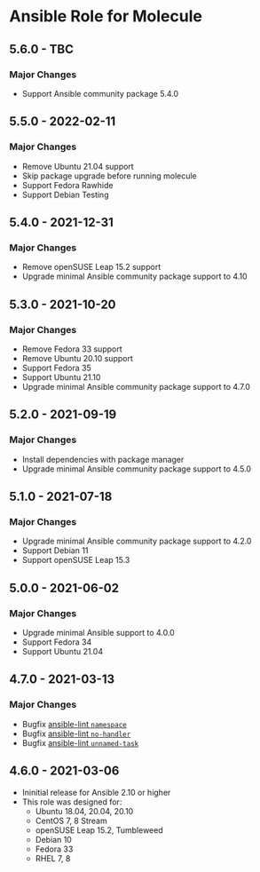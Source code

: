 # Ansible Role for Molecule

## 5.6.0 - TBC

### Major Changes

  - Support Ansible community package 5.4.0

## 5.5.0 - 2022-02-11

### Major Changes

  - Remove Ubuntu 21.04 support
  - Skip package upgrade before running molecule
  - Support Fedora Rawhide
  - Support Debian Testing

## 5.4.0 - 2021-12-31

### Major Changes

  - Remove openSUSE Leap 15.2 support
  - Upgrade minimal Ansible community package support to 4.10

## 5.3.0 - 2021-10-20

### Major Changes

  - Remove Fedora 33 support
  - Remove Ubuntu 20.10 support
  - Support Fedora 35
  - Support Ubuntu 21.10
  - Upgrade minimal Ansible community package support to 4.7.0

## 5.2.0 - 2021-09-19

### Major Changes

  - Install dependencies with package manager
  - Upgrade minimal Ansible community package support to 4.5.0

## 5.1.0 - 2021-07-18

### Major Changes

  - Upgrade minimal Ansible community package support to 4.2.0
  - Support Debian 11
  - Support openSUSE Leap 15.3

## 5.0.0 - 2021-06-02

### Major Changes

  - Upgrade minimal Ansible support to 4.0.0
  - Support Fedora 34
  - Support Ubuntu 21.04

## 4.7.0 - 2021-03-13

### Major Changes

  - Bugfix [ansible-lint `namespace`](https://github.com/ansible-community/ansible-lint/pull/1451)
  - Bugfix [ansible-lint `no-handler`](https://github.com/ansible-community/ansible-lint/pull/1402)
  - Bugfix [ansible-lint `unnamed-task`](https://github.com/ansible-community/ansible-lint/pull/1413)

## 4.6.0 - 2021-03-06

  - Ininitial release for Ansible 2.10 or higher
  - This role was designed for:
      - Ubuntu 18.04, 20.04, 20.10
      - CentOS 7, 8 Stream
      - openSUSE Leap 15.2, Tumbleweed
      - Debian 10
      - Fedora 33
      - RHEL 7, 8

